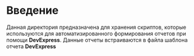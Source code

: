 # Введение

Данная директория предназначена для хранения скриптов, которые используются для автоматизированного формирования отчетов при помощи **DevExpress**.
Данные отчеты встраиваются в файла шаблона отчета **DevExpress**
